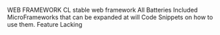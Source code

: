 WEB FRAMEWORK
CL stable web framework
All Batteries Included
MicroFrameworks that can be expanded at will
Code Snippets on how to use them.
Feature Lacking
